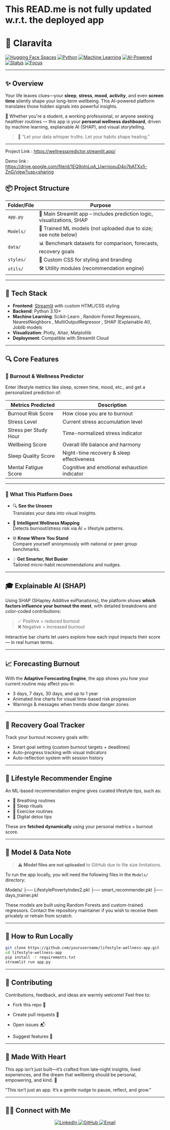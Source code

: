 # This READ.me is not fully updated w.r.t. the deployed app




# 🧠 Claravita

[![Hugging Face Spaces](https://img.shields.io/badge/HuggingFace-Deployed-yellow?logo=huggingface)](#)
[![Python](https://img.shields.io/badge/Built_with-Python_3.10-blue?logo=python)](#)
[![Machine Learning](https://img.shields.io/badge/ML-Scikit--learn-orange?logo=scikit-learn)](#)
[![AI-Powered](https://img.shields.io/badge/AI-Powered-brightgreen?logo=openai)](#)
[![Status](https://img.shields.io/badge/Status-Active_Development-orange)](#)
[![Focus](https://img.shields.io/badge/Focus-Wellness_&_Burnout-ff69b4)](#)


---

## ✨ Overview

Your life leaves clues—your **sleep**, **stress**, **mood**, **activity**, and even **screen time** silently shape your long-term wellbeing. This AI-powered platform translates those hidden signals into powerful insights.

🧭 Whether you're a student, a working professional, or anyone seeking healthier routines — this app is your **personal wellness dashboard**, driven by machine learning, explainable AI (SHAP), and visual storytelling.

> 🌱 “Let your data whisper truths. Let your habits shape healing.”

---

Project Link : https://wellnesspredictor.streamlit.app/

Demo link : https://drive.google.com/file/d/1EQ9oInLqA_UwrnioxuD4o7bATXx5-ZnG/view?usp=sharing

## 📦 Project Structure

| Folder/File               | Purpose                                                                 |
|--------------------------|-------------------------------------------------------------------------|
| `app.py`                 | 🚀 Main Streamlit app – includes prediction logic, visualizations, SHAP |
| `Models/`                | 📁 Trained ML models (not uploaded due to size; see note below)         |
| `data/`                  | 📊 Benchmark datasets for comparison, forecasts, recovery goals         |
| `styles/`                | 🎨 Custom CSS for styling and branding                                  |
| `utils/`                 | 🛠 Utility modules (recommendation engine)         |

---

## 🧰 Tech Stack

- **Frontend**: [Streamlit](https://streamlit.io) with custom HTML/CSS styling
- **Backend**: Python 3.10+
- **Machine Learning**: Scikit-Learn , Random Forest Regressors, NearestNeighbors , MultiOutputRegressor ,  SHAP (Explainable AI), Joblib models
- **Visualization**: Plotly, Altair, Matplotlib
- **Deployment**: Compatible with Streamlit Cloud 

---

## 🔍 Core Features

### 🔮 Burnout & Wellness Predictor
Enter lifestyle metrics like sleep, screen time, mood, etc., and get a personalized prediction of:

| Metrics Predicted         | Description                                                      |
|--------------------------|------------------------------------------------------------------|
| Burnout Risk Score       | How close you are to burnout                                     |
| Stress Level             | Current stress accumulation level                                |
| Stress per Study Hour    | Time-normalized stress indicator                                 |
| Wellbeing Score          | Overall life balance and harmony                                 |
| Sleep Quality Score      | Night-time recovery & sleep effectiveness                        |
| Mental Fatigue Score     | Cognitive and emotional exhaustion indicator                     |

---

### 🌿 What This Platform Does

- 🔍 **See the Unseen**  
  Translates your data into visual insights.

- 🧠 **Intelligent Wellness Mapping**  
  Detects burnout/stress risk via AI + lifestyle patterns.

- 🌐 **Know Where You Stand**  
  Compare yourself anonymously with national or peer group benchmarks.

- 💡 **Get Smarter, Not Busier**  
  Tailored micro-habit recommendations and nudges.

---

## 🎓 Explainable AI (SHAP)

Using SHAP (SHapley Additive exPlanations), the platform shows **which factors influence your burnout the most**, with detailed breakdowns and color-coded contributions:

> ✅ Positive = reduced burnout  
> ❌ Negative = increased burnout

Interactive bar charts let users explore how each input impacts their score — in real human terms.

---

## 📈 Forecasting Burnout

With the **Adaptive Forecasting Engine**, the app shows you how your current routine may affect you in:

- 3 days, 7 days, 30 days, and up to 1 year
- Animated line charts for visual time-based risk progression
- Warnings & messages when trends show danger zones

---

## 🎯 Recovery Goal Tracker

Track your burnout recovery goals with:

- Smart goal setting (custom burnout targets + deadlines)
- Auto-progress tracking with visual indicators
- Auto-reflection system with session history

---

## 🧠 Lifestyle Recommender Engine

An ML-based recommendation engine gives curated lifestyle tips, such as:

- 🧘 Breathing routines
- 🛌 Sleep rituals
- 💪 Exercise routines
- 📵 Digital detox tips

These are **fetched dynamically** using your personal metrics + burnout score.

---

## 🧾 Model & Data Note

> ⚠️ **Model files are not uploaded** to GitHub due to file size limitations.

To run the app locally, you will need the following files in the `Models/` directory:

Models/
├── LifestylePovertyIndex2.pkl
├── smart_recommender.pkl
├── days_trainer.pkl


These models are built using Random Forests and custom-trained regressors. Contact the repository maintainer if you wish to receive them privately or retrain from scratch.

---

## 🚀 How to Run Locally

```bash
git clone https://github.com/yourusername/lifestyle-wellness-app.git
cd lifestyle-wellness-app
pip install -r requirements.txt
streamlit run app.py
```
---
## 🤝 Contributing
Contributions, feedback, and ideas are warmly welcome! Feel free to:

- Fork this repo 🍴

- Create pull requests 🔁

- Open issues 📬

- Suggest features 🌟

---

## 🧠 Made With Heart
This app isn’t just built—it’s crafted from late-night insights, lived experiences, and the dream that wellbeing should be personal, empowering, and kind. 💙

“This isn’t just an app. It’s a gentle nudge to pause, reflect, and grow.”

---

## 🙋‍♂️ Connect with Me

<p align="center">
  <a href="https://www.linkedin.com/in/mandeep-ray-b5535627b/">
    <img src="https://img.shields.io/badge/-LinkedIn-blue?style=flat-square&logo=linkedin&logoColor=white" alt="LinkedIn">
  </a>
  <a href="https://github.com/Mandy1200">
    <img src="https://img.shields.io/badge/-GitHub-black?style=flat-square&logo=github&logoColor=white" alt="GitHub">
  </a>
  <a href="mailto:mandeepray05@gmail.com">
    <img src="https://img.shields.io/badge/-Gmail-red?style=flat-square&logo=gmail&logoColor=white" alt="Email">
  </a>
</p>

